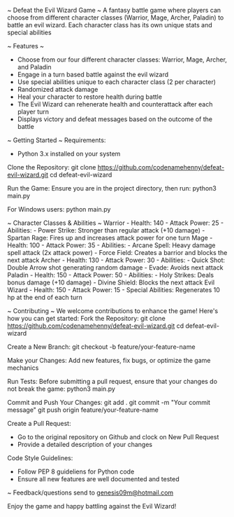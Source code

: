 ~ Defeat the Evil Wizard Game ~
A fantasy battle game where players can choose from different character classes
(Warrior, Mage, Archer, Paladin) to battle an evil wizard. Each character
class has its own unique stats and special abilities

~ Features ~
- Choose from our four different character classes: Warrior, Mage, Archer, and Paladin
- Engage in a turn based battle against the evil wizard
- Use special abilities unique to each character class (2 per character)
- Randomized attack damage
- Heal your character to restore health during battle
- The Evil Wizard can rehenerate health and counterattack after each player turn
- Displays victory and defeat messages based on the outcome of the battle

~ Getting Started ~
Requirements:
- Python 3.x installed on your system

Clone the Repository:
git clone https://github.com/codenamehenny/defeat-evil-wizard.git
cd defeat-evil-wizard

Run the Game:
Ensure you are in the project directory, then run:
python3 main.py

For Windows users:
python main.py

~ Character Classes & Abilities ~
Warrior
    - Health: 140
    - Attack Power: 25
    - Abilities:
        - Power Strike: Stronger than regular attack (+10 damage)
        - Spartan Rage: Fires up and increases attack power for one turn
Mage
    - Health: 100
    - Attack Power: 35
    - Abilities:
        - Arcane Spell: Heavy damage spell attack (2x attack power)
        - Force Field: Creates a barrior and blocks the next attack
Archer
    - Health: 130
    - Attack Power: 30
    - Abilities:
        - Quick Shot: Double Arrow shot generating random damage
        - Evade: Avoids next attack
Paladin
    - Health: 150
    - Attack Power: 50
    - Abilities:
        - Holy Strikes: Deals bonus damage (+10 damage)
        - Divine Shield: Blocks the next attack
Evil Wizard
    - Health: 150
    - Attack Power: 15
    - Special Abilities: Regenerates 10 hp at the end of each turn

~ Contributing ~
We welcome contributions to enhance the game! Here's how you can get started:
Fork the Repository:
git clone https://github.com/codenamehenny/defeat-evil-wizard.git
cd defeat-evil-wizard

Create a New Branch:
git checkout -b feature/your-feature-name

Make your Changes:
Add new features, fix bugs, or optimize the game mechanics

Run Tests:
Before submitting a pull request, ensure that your changes do not break the game:
python3 main.py

Commit and Push Your Changes:
git add .
git commit -m "Your commit message"
git push origin feature/your-feature-name

Create a Pull Request:
- Go to the original repository on Github and clock on New Pull Request
- Provide a detailed description of your changes

Code Style Guidelines:
- Follow PEP 8 guideliens for Python code
- Ensure all new features are well documented and tested


~ Feedback/questions send to genesis09m@hotmail.com


Enjoy the game and happy battling against the Evil Wizard!
